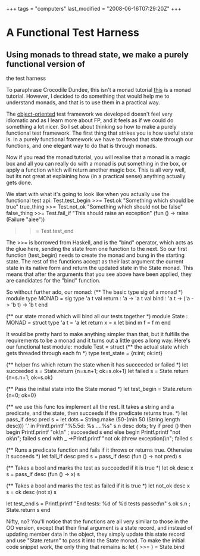 +++
tags = "computers"
last_modified = "2008-06-16T07:29:20Z"
+++
# A Functional Test Harness

## Using monads to thread state, we make a purely functional version of
the test harness

To paraphrase Crocodile Dundee, this isn't a monad tutorial [this][5] is
a monad tutorial. However, I decided to do something that would help me
to understand monads, and that is to use them in a practical way.

The [object-oriented][6] test framework we developed doesn't feel very
idiomatic and as I learn more about FP, and it feels as if we could do
something a lot nicer. So I set about thinking so how to make a purely
functional test framework. The first thing that strikes you is how
useful state is. In a purely functional framework we have to thread
that state through our functions, and one elegant way to do that is
through monads.

Now if you read the monad tutorial, you will realise that a monad is a
magic box and all you can really do with a monad is put something in
the box, or apply a function which will return another magic box. This
is all very well, but its not great at explaining how (in a practical
sense) anything actually gets done.

We start with what it's going to look like when you actually use the
functional test api:
Test.test_begin >>=
Test.ok "Something which should be true" true_thing >>=
Test.not_ok "Something which should not be false" false_thing >>=
Test.fail_if "This should raise an exception" (fun () -> raise (Failure "aiee"))
>>=
Test.test_end

The >>= is borrowed from Haskell, and is the "bind" operator, which
acts as the glue here, sending the state from one function to the next.
So our first function (test_begin) needs to create the monad and bung
in the starting state. The rest of the functions accept as their last
argument the current state in its native form and return the updated
state in the State monad. This means that after the arguments that you
see above have been applied, they are candidates for the "bind"
function.

So without further ado, our monad:
(** The basic type sig of a monad *)
module type MONAD = sig
type 'a t
val return : 'a -> 'a t
val bind : 'a t -> ('a -> 'b t) -> 'b t
end

(** our state monad which will bind all our tests together *)
module State : MONAD = struct
type 'a t = 'a
let return x = x
let bind m f = f m
end

It would be pretty hard to make anything simpler than that, but it
fulfills the requirements to be a monad and it turns out a little goes
a long way. Here's our functional test module:
module Test = struct
(** the actual state which gets threaded through each fn *)
type test_state = {n:int; ok:int}

(** helper fns which return the state when it has succeeded or failed *)
let succeeded s = State.return {n=s.n+1; ok=s.ok+1}
let failed s = State.return {n=s.n+1; ok=s.ok}

(** Pass the initial state into the State monad *)
let test_begin = State.return {n=0; ok=0}

(** we use this func tos implement all the rest.  It takes a string and a
predicate, and the state, then succeeds if the predicate returns true. *)
let pass_if desc pred s =
let dots = String.make (50-(min 50 (String.length desc))) '.' in
Printf.printf "%5.5d: %s ....%s" s.n desc dots;
try
if pred () then
begin
Printf.printf "ok\n" ;
succeeded s
end
else
begin
Printf.printf "not ok\n";
failed s
end
with
_ ->Printf.printf "not ok (threw exception)\n";
failed s

(** Runs a predicate function and fails if it throws or
returns true.  Otherwise it succeeds *)
let fail_if desc pred s = pass_if desc (fun () -> not pred) s


(** Takes a bool and marks the test as succeeded if it is true *)
let ok desc x s = pass_if desc (fun () -> x) s

(** Takes a bool and marks the test as failed if it is true *)
let not_ok desc x s = ok desc (not x) s

let test_end s =
Printf.printf "End tests: %d of %d tests passed\n" s.ok s.n ;
State.return s
end

Nifty, no? You'll notice that the functions are all very similar to
those in the OO version, except that their final argument is a state
record, and instead of updating member data in the object, they simply
update this state record and use "State.return" to pass it into the
State monad. To make the initial code snippet work, the only thing that
remains is:
let ( >>= ) = State.bind

[1]: http://www.uncarved.com/articles/test_fun
[2]: http://www.uncarved.com/
[3]: http://www.uncarved.com/articles/contact
[4]: http://www.uncarved.com/login/
[5]: http://enfranchisedmind.com/blog/2007/08/06/a-monad-tutorial-for-ocaml/
[6]: http://www.uncarved.com/blog/testing_ocaml.mrk
[7]: http://www.uncarved.com/tags/computers
[8]: mailto:sean@uncarved.com
[9]: http://creativecommons.org/licenses/by-sa/4.0/
